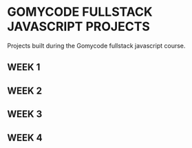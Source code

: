 # GOMYCODE FULLSTACK JAVASCRIPT PROJECTS

Projects built during the Gomycode fullstack javascript course.

## WEEK 1


## WEEK 2


## WEEK 3


## WEEK 4

